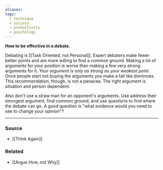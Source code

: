 ```yaml
---
aliases: 
tags:
  - technique
  - society
  - productivity
  - psychology
---
```

**How to be effective in a debate.**

Debating is [[Task Oriented, not Personal]]. Expert debaters make fewer better points and are more willing to find a common ground. Making a lot of arguments for your position is worse than making a few very strong arguments for it. *Your argument is only as strong as your weakest point*. Once people start not buying the arguments you make a fall like dominoes. This recommendation, though, is not a panacea. The right argument is situation and person dependent.

Also don't use a straw man for an opponent's arguments. Use address their strongest argument, find common ground, and use questions to find where the debate can go. A good question is "what evidence would you need to see to change your opinion"?

---

### Source
- [[Think Again]]

### Related
- [[Argue How, not Why]]